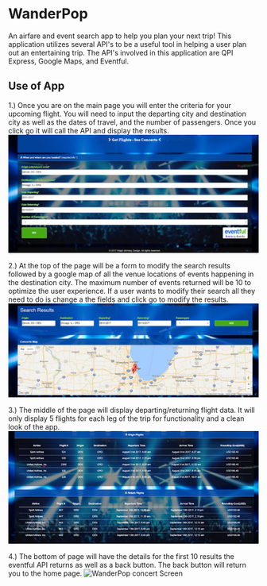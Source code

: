 # WanderPop
An airfare and event search app to help you plan your next trip! This application utilizes several API's to be a useful tool in helping a user plan out an entertaining trip. The API's involved in this application are QPI Express, Google Maps, and Eventful.

## Use of App

1.) Once you are on the main page you will enter the criteria for your upcoming flight. You will need to input the departing city and destination city as well as the dates of travel, and the number of passengers. Once you click go it will call the API and display the results.
![WanderPop Home Screen](images/home_screenshot.png)

2.) At the top of the page will be a form to modify the search results followed by a google map of all the venue locations of events happening in the destination city. The maximum number of events returned will be 10 to optimize the user experience. If a user wants to modify their search all they need to do is change a the fields and click go to modify the results.
![WanderPop map Screen](images/venuemap.png)

3.) The middle of the page will display departing/returning flight data. It will only display 5 flights for each leg of the trip for functionality and a clean look of the app.
![WanderPop flight Screen](images/flightresults.png)

4.) The bottom of page will have the details for the first 10 results the eventful API returns as well as a back button. The back button will return you to the home page.
![WanderPop concert Screen](images/concertresults.png)

